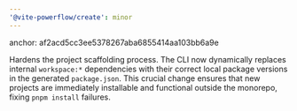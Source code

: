 ```yaml
---
'@vite-powerflow/create': minor
---
```


anchor: af2acd5cc3ee5378267aba6855414aa103bb6a9e

Hardens the project scaffolding process. The CLI now dynamically replaces internal `workspace:*` dependencies with their correct local package versions in the generated `package.json`. This crucial change ensures that new projects are immediately installable and functional outside the monorepo, fixing `pnpm install` failures.
